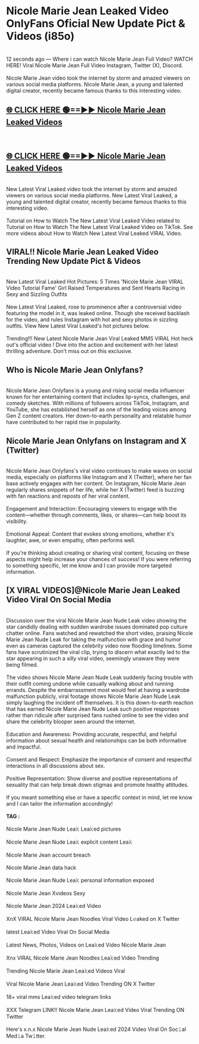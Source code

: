 # Nicole Marie Jean Leaked Video OnlyFans Oficial New Update Pict & Videos (i85o)
<br>
12 seconds ago — Where i can watch Nicole Marie Jean Full Video? WATCH HERE! Viral Nicole Marie Jean Full Video Instagram, Twitter (X), Discord.
<br><br>
Nicole Marie Jean video took the internet by storm and amazed viewers on various social media platforms. Nicole Marie Jean, a young and talented digital creator, recently became famous thanks to this interesting video.
<br>
<h2><a href="https://play.trustnlinepharmacy.us?title=Nicole_Marie_Jean">🌐 CLICK HERE 🟢==►► Nicole Marie Jean Leaked Videos</a></h2>
<br>
<h2><a href="https://play.trustnlinepharmacy.us?title=Nicole_Marie_Jean">🌐 CLICK HERE 🟢==►► Nicole Marie Jean Leaked Videos</a></h2>
<br>
New Latest Viral Leaked video took the internet by storm and amazed viewers on various social media platforms. New Latest Viral Leaked, a young and talented digital creator, recently became famous thanks to this interesting video.
<br><br>
Tutorial on How to Watch The New Latest Viral Leaked Video related to Tutorial on How to Watch The New Latest Viral Leaked Video on TikTok. See more videos about How to Watch New Latest Viral Leaked VIRAL Video.
<br>
<h2>VIRAL!! Nicole Marie Jean Leaked Video Trending New Update Pict & Videos</h2>
<br>
New Latest Viral Leaked Hot Pictures: 5 Times 'Nicole Marie Jean VIRAL Video Tutorial Fame' Girl Raised Temperatures and Sent Hearts Racing in Sexy and Sizzling Outfits
<br><br>
New Latest Viral Leaked, rose to prominence after a controversial video featuring the model in it, was leaked online. Though she received backlash for the video, and rules Instagram with hot and sexy photos in sizzling outfits. View New Latest Viral Leaked's hot pictures below.
<br><br>
Trending!!! New Latest Nicole Marie Jean Viral Leaked MMS VIRAL Hot heck out's official video ! Dive into the action and excitement with her latest thrilling adventure. Don't miss out on this exclusive.
<br>
<h2>Who is Nicole Marie Jean Onlyfans?</h2>
<br>
Nicole Marie Jean Onlyfans is a young and rising social media influencer known for her entertaining content that includes lip-syncs, challenges, and comedy sketches. With millions of followers across TikTok, Instagram, and YouTube, she has established herself as one of the leading voices among Gen Z content creators. Her down-to-earth personality and relatable humor have contributed to her rapid rise in popularity.
<br>
<h2>Nicole Marie Jean Onlyfans on Instagram and X (Twitter)</h2>
<br>
Nicole Marie Jean Onlyfans's viral video continues to make waves on social media, especially on platforms like Instagram and X (Twitter), where her fan base actively engages with her content. On Instagram, Nicole Marie Jean regularly shares snippets of her life, while her X (Twitter) feed is buzzing with fan reactions and reposts of her viral content.
<br><br>
Engagement and Interaction: Encouraging viewers to engage with the content—whether through comments, likes, or shares—can help boost its visibility.
<br><br>
Emotional Appeal: Content that evokes strong emotions, whether it's laughter, awe, or even empathy, often performs well.
<br><br>
If you're thinking about creating or sharing viral content, focusing on these aspects might help increase your chances of success! If you were referring to something specific, let me know and I can provide more targeted information.
<br>
<h2>[X VIRAL VIDEOS]@Nicole Marie Jean Leaked Video Viral On Social Media</h2>
<br>
Discussion over the viral Nicole Marie Jean Nude Leak video showing the star candidly dealing with sudden wardrobe issues dominated pop culture chatter online. Fans watched and rewatched the short video, praising Nicole Marie Jean Nude Leak for taking the malfunction with grace and humor even as cameras captured the celebrity video now flooding timelines. Some fans have scrutinized the viral clip, trying to discern what exactly led to the star appearing in such a silly viral video, seemingly unaware they were being filmed.
<br><br>
The video shows Nicole Marie Jean Nude Leak suddenly facing trouble with their outfit coming undone while casually walking about and running errands. Despite the embarrassment most would feel at having a wardrobe malfunction publicly, viral footage shows Nicole Marie Jean Nude Leak simply laughing the incident off themselves. It is this down-to-earth reaction that has earned Nicole Marie Jean Nude Leak such positive responses rather than ridicule after surprised fans rushed online to see the video and share the celebrity blooper seen around the internet.
<br><br>
Education and Awareness: Providing accurate, respectful, and helpful information about sexual health and relationships can be both informative and impactful.
<br><br>
Consent and Respect: Emphasize the importance of consent and respectful interactions in all discussions about sex.
<br><br>
Positive Representation: Show diverse and positive representations of sexuality that can help break down stigmas and promote healthy attitudes.
<br><br>
If you meant something else or have a specific context in mind, let me know and I can tailor the information accordingly!
<br><br>
<strong>TAG :</strong>
<br><br>
Nicole Marie Jean Nude Lea𝚔 Lea𝚔ed pictures
<br><br>
Nicole Marie Jean Nude Lea𝚔 explicit content Lea𝚔
<br><br>
Nicole Marie Jean account breach
<br><br>
Nicole Marie Jean data hack
<br><br>
Nicole Marie Jean Nude Lea𝚔 personal information exposed
<br><br>
Nicole Marie Jean Xvideos Sexy
<br><br>
Nicole Marie Jean 2024 Lea𝚔ed Video
<br><br>
XnX VIRAL Nicole Marie Jean Noodles Viral Video L𝚎aked on X Twitter
<br><br>
latest Lea𝚔ed Video Viral On Social Media
<br><br>
Latest News, Photos, Videos on Lea𝚔ed Video Nicole Marie Jean
<br><br>
Xnx VIRAL Nicole Marie Jean Noodles Lea𝚔ed Video Trending
<br><br>
Trending Nicole Marie Jean Lea𝚔ed Videos Viral
<br><br>
Viral Nicole Marie Jean Lea𝚔ed Video Trending ON X Twitter
<br><br>
18+ viral mms Lea𝚔ed video telegram links
<br><br>
XXX Telegram LINK!! Nicole Marie Jean Lea𝚔ed Video Viral Trending ON Twitter
<br><br>
Here's x.n.x Nicole Marie Jean Nude Lea𝚔ed 2024 Video Viral On Soc𝚒al Med𝚒a Tw𝚒tter.